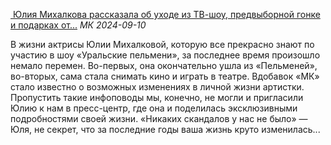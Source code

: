 <!--2024-09-13 14:00:01-->
<div class="yb">
  <div class="inlbl text">
  <p class="table preview">
    <a class="trow nodecor" href="/posts.html?dzen/juliya_mihalkova_rasskazala_ob_uhode_iz_tv-shou_predvybornoj_gonke_i_podarkah_ot_mujchin">
      <img src="https://avatars.dzeninfra.ru/get-zen_doc/271828/pub_66e08bf99c82550dcad23298_66e08bfc3ac77c04e8483aea/smart_crop_344x194" alt="">
    </a>
    <a class="trow nodecor" href="https://dzen.ru/a/ZuCL-ZyCVQ3K0jKY?from=feed&utm_referrer=https%3A%2F%2Fzen.yandex.com&integration=site_desktop&place=export&secdata=CMPZkumdMiCUAVCFCmoFAZQBdSyQAQA%3D&clid=300&rid=4158704208.1327.1726225203323.59901&referrer_clid=300&"><span class="inlbl">Юлия Михалкова рассказала об уходе из ТВ-шоу, предвыборной гонке и подарках от...</span></a>
    <i class="trow smaller2"><span class="inlbl">МК</span></i>
    <i class="trow smaller3">2024-09-10</i>
  </p>
  </div>
  <div class="inlbl text smaller1">В жизни актрисы Юлии Михалковой, которую все прекрасно знают по участию в шоу «Уральские пельмени», за последнее время произошло немало перемен. Во-первых, она окончательно ушла из «Пельменей», во-вторых, сама стала снимать кино и играть в театре. Вдобавок «МК» стало известно о возможных изменениях в личной жизни артистки. Пропустить такие инфоповоды мы, конечно, не могли и пригласили Юлию к нам в пресс-центр, где она и поделилась эксклюзивными подробностями своей жизни. «Никаких скандалов у нас не было» — Юля, не секрет, что за последние годы ваша жизнь круто изменилась...</div>
</div>
